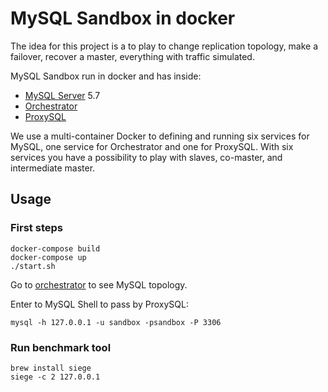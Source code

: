 # MySQL Sandbox in docker

The idea for this project is a to play to change replication topology, make a
failover, recover a master, everything with traffic simulated.

MySQL Sandbox run in docker and has inside:

- [MySQL Server](https://github.com/mysql/mysql-server) 5.7
- [Orchestrator](https://github.com/github/orchestrator/)
- [ProxySQL](https://github.com/sysown/proxysql)

We use a multi-container Docker to defining and running six services for MySQL,
one service for Orchestrator and one for ProxySQL. With six services you have a
possibility to play with slaves, co-master, and intermediate master.

## Usage

### First steps

```
docker-compose build
docker-compose up
./start.sh
```

Go to [orchestrator](http://127.0.0.1:3000/) to see MySQL topology.

Enter to MySQL Shell to pass by ProxySQL:

```
mysql -h 127.0.0.1 -u sandbox -psandbox -P 3306
```

### Run benchmark tool

```
brew install siege
siege -c 2 127.0.0.1
```
